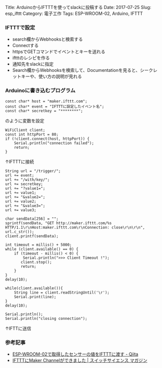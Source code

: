 Title: ArduinoからIFTTTを使ってslackに投稿する
Date: 2017-07-25
Slug: esp_ifttt
Category: 電子工作
Tags: ESP-WROOM-02, Arduino, IFTTT

### IFTTTで設定
- search欄からWebhooksと検索する
- Connectする
- httpsでGETコマンドでイベントとキーを送れる
- iftttのレシピを作る
- 通知先をslackに指定
- Search欄からWebhooksを検索して、Documentationを見ると、シークレットキーや、使い方の説明が見れる


### Arduinoに書き込むプログラム
```
const char* host = "maker.ifttt.com";
const char* event = "IFTTTに設定したイベント名";
const char* secretkey = "********";
```
のように変数を設定

```
WiFiClient client;
const int httpPort = 80;
if (!client.connect(host, httpPort)) {
	Serial.println("connection failed");
	return;
}
```
↑IFTTTに接続

```
String url = "/trigger/";
url += event;
url += "/with/key/";
url += secretkey;
url += "?value1=";
url += value1;
url += "&value2=";
url += value2;
url += "&value3=";
url += value3;

char sendData[256] = "";
sprintf(sendData, "GET http://maker.ifttt.com/%s HTTP/1.1\r\nHost:maker.ifttt.com\r\nConnection: close\r\n\r\n", url.c_str());
client.printf(sendData);

int timeout = millis() + 5000;
while (client.available() == 0) {
	if (timeout - millis() < 0) {
    	Serial.println(">>> Client Timeout !");
       client.stop();
       return;
    }
}
delay(10);

while(client.available()){
	String line = client.readStringUntil('\r');
	Serial.print(line);
}
delay(10);

Serial.println();
Serial.println("closing connection");

```
↑IFTTに送信


### 参考記事
* [ESP-WROOM-02で取得したセンサーの値をIFTTTに渡す - Qiita](http://qiita.com/snumano/items/ad453fd6137249c40147)
* [IFTTTにMaker Channelができました | スイッチサイエンス マガジン](http://mag.switch-science.com/2015/06/25/ifttt-maker-channel/)
